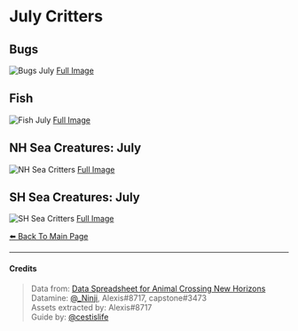 # July Critters

<head>
    <meta name="twitter:card" content="summary" />
    <meta name="twitter:site" content="@cestislife"/>
    <meta name="twitter:title" content="cestislife's Critter Schedule: July"/>
    <meta name="twitter:image" content="https://cestislife.github.io/card.png"/>
</head>

## Bugs
![Bugs July](https://cestislife.github.io/img/bug_july.png)
[Full Image](https://cestislife.github.io/img/bug_july.png)

## Fish
![Fish July](https://cestislife.github.io/img/fish_july.png)
[Full Image](https://cestislife.github.io/img/fish_julyt.png)

## NH Sea Creatures: July
![NH Sea Critters](https://cestislife.github.io/img/NH_sea_july.png)
[Full Image](https://cestislife.github.io/img/NH_sea_july.png)

## SH Sea Creatures: July
![SH Sea Critters](https://cestislife.github.io/img/SH_sea_july.png)
[Full Image](https://cestislife.github.io/img/SH_sea_july.png)

[⬅️ Back To Main Page](https://cestislife.github.io)

***

#### Credits
> Data from: [Data Spreadsheet for Animal Crossing New Horizons](https://tinyurl.com/acnh-sheet)   
> Datamine: [@_Ninji](https://twitter.com/_ninji), Alexis#8717, capstone#3473   
> Assets extracted by: Alexis#8717   
> Guide by: [@cestislife](https://twitter.com/cestislife)
